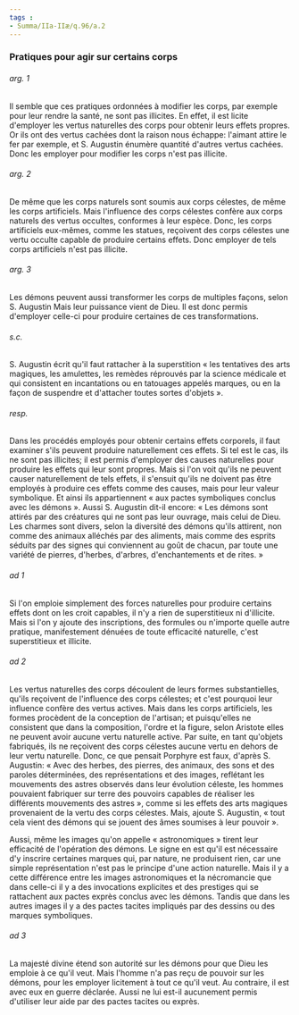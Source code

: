 ```yaml
---
tags : 
- Summa/IIa-IIæ/q.96/a.2
---
```


### Pratiques pour agir sur certains corps

###### arg. 1
Il semble que ces pratiques ordonnées à modifier les corps, par exemple pour leur rendre la santé, ne sont pas illicites. En effet, il est licite d'employer les vertus naturelles des corps pour obtenir leurs effets propres. Or ils ont des vertus cachées dont la raison nous échappe: l'aimant attire le fer par exemple, et S. Augustin énumère quantité d'autres vertus cachées. Donc les employer pour modifier les corps n'est pas illicite. 

###### arg. 2
De même que les corps naturels sont soumis aux corps célestes, de même les corps artificiels. Mais l'influence des corps célestes confère aux corps naturels des vertus occultes, conformes à leur espèce. Donc, les corps artificiels eux-mêmes, comme les statues, reçoivent des corps célestes une vertu occulte capable de produire certains effets. Donc employer de tels corps artificiels n'est pas illicite. 

###### arg. 3
Les démons peuvent aussi transformer les corps de multiples façons, selon S. Augustin Mais leur puissance vient de Dieu. Il est donc permis d'employer celle-ci pour produire certaines de ces transformations. 

###### s.c.
S. Augustin écrit qu'il faut rattacher à la superstition « les tentatives des arts magiques, les amulettes, les remèdes réprouvés par la science médicale et qui consistent en incantations ou en tatouages appelés marques, ou en la façon de suspendre et d'attacher toutes sortes d'objets ». 

###### resp.
Dans les procédés employés pour obtenir certains effets corporels, il faut examiner s'ils peuvent produire naturellement ces effets. Si tel est le cas, ils ne sont pas illicites; il est permis d'employer des causes naturelles pour produire les effets qui leur sont propres. Mais si l'on voit qu'ils ne peuvent causer naturellement de tels effets, il s'ensuit qu'ils ne doivent pas être employés à produire ces effets comme des causes, mais pour leur valeur symbolique. Et ainsi ils appartiennent « aux pactes symboliques conclus avec les démons ». Aussi S. Augustin dit-il encore: « Les démons sont attirés par des créatures qui ne sont pas leur ouvrage, mais celui de Dieu. Les charmes sont divers, selon la diversité des démons qu'ils attirent, non comme des animaux alléchés par des aliments, mais comme des esprits séduits par des signes qui conviennent au goût de chacun, par toute une variété de pierres, d'herbes, d'arbres, d'enchantements et de rites. » 

###### ad 1
Si l'on emploie simplement des forces naturelles pour produire certains effets dont on les croit capables, il n'y a rien de superstitieux ni d'illicite. Mais si l'on y ajoute des inscriptions, des formules ou n'importe quelle autre pratique, manifestement dénuées de toute efficacité naturelle, c'est superstitieux et illicite. 

###### ad 2
Les vertus naturelles des corps découlent de leurs formes substantielles, qu'ils reçoivent de l'influence des corps célestes; et c'est pourquoi leur influence confère des vertus actives. Mais dans les corps artificiels, les formes procèdent de la conception de l'artisan; et puisqu'elles ne consistent que dans la composition, l'ordre et la figure, selon Aristote elles ne peuvent avoir aucune vertu naturelle active. Par suite, en tant qu'objets fabriqués, ils ne reçoivent des corps célestes aucune vertu en dehors de leur vertu naturelle. Donc, ce que pensait Porphyre est faux, d'après S. Augustin: « Avec des herbes, des pierres, des animaux, des sons et des paroles déterminées, des représentations et des images, reflétant les mouvements des astres observés dans leur évolution céleste, les hommes pouvaient fabriquer sur terre des pouvoirs capables de réaliser les différents mouvements des astres », comme si les effets des arts magiques provenaient de la vertu des corps célestes. Mais, ajoute S. Augustin, « tout cela vient des démons qui se jouent des âmes soumises à leur pouvoir ». 

Aussi, même les images qu'on appelle « astronomiques » tirent leur efficacité de l'opération des démons. Le signe en est qu'il est nécessaire d'y inscrire certaines marques qui, par nature, ne produisent rien, car une simple représentation n'est pas le principe d'une action naturelle. Mais il y a cette différence entre les images astronomiques et la nécromancie que dans celle-ci il y a des invocations explicites et des prestiges qui se rattachent aux pactes exprès conclus avec les démons. Tandis que dans les autres images il y a des pactes tacites impliqués par des dessins ou des marques symboliques. 

###### ad 3
La majesté divine étend son autorité sur les démons pour que Dieu les emploie à ce qu'il veut. Mais l'homme n'a pas reçu de pouvoir sur les démons, pour les employer licitement à tout ce qu'il veut. Au contraire, il est avec eux en guerre déclarée. Aussi ne lui est-il aucunement permis d'utiliser leur aide par des pactes tacites ou exprès. 

